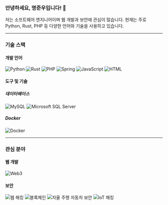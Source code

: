 ### 안녕하세요, 명준우입니다! 👋

저는 소프트웨어 엔지니어이며 웹 개발과 보안에 관심이 많습니다. 현재는 주로 Python, Rust, PHP 등 다양한 언어와 기술을 사용하고 있습니다.

---

<!--
**paradox0909/paradox0909** is a ✨ _special_ ✨ repository because its `README.md` (this file) appears on your GitHub profile.

Here are some ideas to get you started:

- 🔭 I’m currently working on ...
- 🌱 I’m currently learning ...
- 👯 I’m looking to collaborate on ...
- 🤔 I’m looking for help with ...
- 💬 Ask me about ...
- 📫 How to reach me: ...
- 😄 Pronouns: ...
- ⚡ Fun fact: ...
-->
### 기술 스택

#### 개발 언어
![Python](https://img.shields.io/badge/python-20232a.svg?style=for-the-badge&logo=python&logoColor=61DAFB)
![Rust](https://img.shields.io/badge/rust-20232a.svg?style=for-the-badge&logo=rust&logoColor=61DAFB)
![PHP](https://img.shields.io/badge/php-20232a.svg?style=for-the-badge&logo=php&logoColor=61DAFB)
![Spring](https://img.shields.io/badge/spring-20232a.svg?style=for-the-badge&logo=spring&logoColor=61DAFB)
![JavaScript](https://img.shields.io/badge/javascript-20232a.svg?style=for-the-badge&logo=javascript&logoColor=61DAFB)
![HTML](https://img.shields.io/badge/html-20232a.svg?style=for-the-badge&logo=html5&logoColor=61DAFB)

#### 도구 및 기술
##### 데이터베이스
![MySQL](https://img.shields.io/badge/mysql-20232a.svg?style=for-the-badge&logo=mysql&logoColor=61DAFB)
![Microsoft SQL Server](https://img.shields.io/badge/mssql-20232a.svg?style=for-the-badge&logo=microsoftsqlserver&logoColor=61DAFB)

##### Docker
![Docker](https://img.shields.io/badge/docker-20232a.svg?style=for-the-badge&logo=docker&logoColor=61DAFB)

---

### 관심 분야

#### 웹 개발
![Web3](https://img.shields.io/badge/web3-20232a.svg?style=for-the-badge&logo=web3&logoColor=61DAFB)

#### 보안
![웹 해킹](https://img.shields.io/badge/web_hacking-20232a.svg?style=for-the-badge&logo=cmd&logoColor=61DAFB)
![블록체인](https://img.shields.io/badge/blockchain-20232a.svg?style=for-the-badge&logo=blockchain&logoColor=61DAFB)
![자율 주행 자동차 보안](https://img.shields.io/badge/autonomous_car_security-20232a.svg?style=for-the-badge&logo=car&logoColor=61DAFB)
![IoT 해킹](https://img.shields.io/badge/IoT_Hacking-20232a.svg?style=for-the-badge&logo=IoT&logoColor=61DAFB)
